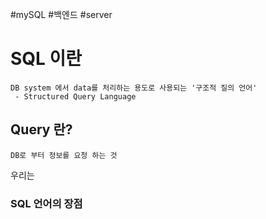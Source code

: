 #mySQL #백엔드 #server 

# SQL 이란
	DB system 에서 data를 처리하는 용도로 사용되는 '구조적 질의 언어'
	 - Structured Query Language

## Query 란?
	DB로 부터 정보를 요청 하는 것
우리는 
### SQL 언어의 장점
